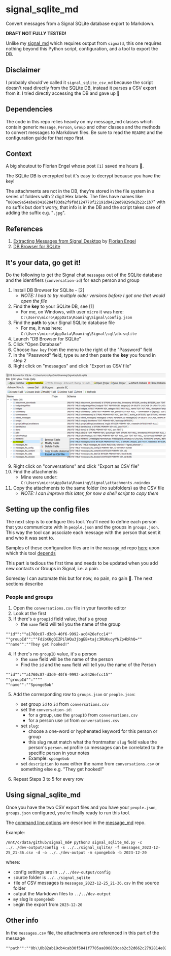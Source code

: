 # signal_sqlite_md

Convert messages from a Signal SQLite database export to Markdown.

**DRAFT NOT FULLY TESTED!**

Unlike my [signal_md](https://github.com/thephm/signal_md) which requires output from `signald`, this one requires nothing beyond this Python script, configuration, and a tool to export the DB.


## Disclaimer

I probably should've called it `signal_sqlite_csv_md` because the script doesn't read directly from the SQLite DB, instead it parses a CSV export from it. I tried directly accessing the DB and gave up 🤣

## Dependencies

The code in this repo relies heavily on my message_md classes which contain generic `Message`, `Person`, `Group` and other classes and the methods to convert messages to Markdown files. Be sure to read the `README` and the configuration guide for that repo first. 

## Context

A big shoutout to Florian Engel whose post `[1]` saved me hours 🤗.

The SQLite DB is encrypted but it's easy to decrypt because you have the key! 

The attachments are not in the DB, they're stored in the file system in a series of folders with 2 digit Hex labels. The files have names like "`000ec9a54abe93416284f83da2f9f8d124778f22191d9422ed9829de2b22c1b7`" with no suffix but don't worry, that info is in the DB and the script takes care of adding the suffix e.g. "`.jpg`".

## References

1. [Extracting Messages from Signal Desktop](https://www.tc3.dev/posts/2021-11-02-extract-messages-from-signal/) by [Florian Engel](https://www.linkedin.com/in/engelflorian)
2. [DB Browser for SQLite](https://sqlitebrowser.org/dl/)

## It's your data, go get it!

Do the following to get the Signal chat `messages` out of the SQLite database and the identifiers (`conversation-id`) for each person and group 

1. Install DB Browser for SQLite - [2]
	- *NOTE: I had to try multiple older versions before I got one that would open the file*
2. Find the **key** to your SQLite DB, see [1]
    - For me, on Windows, with user `micro` it was here: `C:\Users\micro\AppData\Roaming\Signal\config.json`
3. Find the **path** to your Signal SQLite database file
    - For me, it was here: `C:\Users\micro\AppData\Roaming\Signal\sql\db.sqlite`
4. Launch "DB Browser for SQLite"
5. Click "Open Database"
6. Choose `Raw key` from the menu to the right of the "Password" field
7. In the "Password" field, type `0x` and then paste the **key** you found in step 2
8. Right click on "messages" and click "Export as CSV file"

![](media/dbbrowser_export_messages.png)

9. Right click on "conversations" and click "Export as CSV file"
10. Find the attachments
    - Mine were under: `C:\Users\micro\AppData\Roaming\Signal\attachments.noindex`
11. Copy the attachments to the same folder (no subfolders) as the CSV file
    - *NOTE: I can improve this later, for now a shell script to copy them*

## Setting up the config files

The next step is to configure this tool. You'll need to define each person that you communicate with in `people.json` and the groups in `groups.json`. This way the tool can associate each message with the person that sent it and who it was sent to.

Samples of these configuration files are in the `message_md` repo [here](https://github.com/thephm/message_md/tree/main/config) upon which this tool [depends](#dependencies)

This part is tedious the first time and needs to be updated when you add new contacts or Groups in Signal, i.e. a pain.

Someday I can automate this but for now, no pain, no gain 🙂. The next sections describe

### People and groups

1. Open the `conversations.csv` file in your favorite editor
2. Look at the first 
3. If there's a `groupId` field value, that's a group
    - the `name` field will tell you the name of the group

```
""id"":""a1760c87-d3d0-40f6-9992-ac0426efcc14""
""groupId"":""FdibKUgQIZPilWQu3jbgEB+tajc3RUKuoyYNZp4bRhQ=""
""name"":""They get hooked!"
```

4. If there's no `groupID` value, it's a person
    - the `name` field will be the name of the person
    - Find the `id` and the `name` field will tell you the name of the Person

```
""id"":""a1760c87-d3d0-40f6-9992-ac0426efcc15""
""groupId"":""""
""name"":""SpongeBob"
```

5. Add the corresponding row to `groups.json` or `people.json`:
    - set group `id` to `id` from `conversations.csv`
    - set the `conversation-id`: 
        - for a group, use the `groupID` from `conversations.csv`
        - for a person use `id` from `conversations.csv`
    - set `slug`:
        - choose a one-word or hyphenated keyword for this person or group 
        - this slug must match what the frontmatter `slug` field value the person's `person.md` profile so messages can be correlated to the specific person in your notes
        - Example: `spongebob`
    - set `description` to `name` either the name from `conversations.csv` or something else e.g. "They get hooked!"
     
4. Repeat Steps 3 to 5 for every row

## Using signal_sqlite_md

Once you have the two CSV export files and you have your `people.json`, `groups.json` configured, you're finally ready to run this tool.

The [command line options](https://github.com/thephm/message_md#command-line-options) are described in the [message_md](https://github.com/thephm/message_md) repo.

Example:

```
/mnt/c/data/github/signal_md# python3 signal_sqlite_md.py -c ../../dev-output/config -s ../../signal_sqlite/ -f messages_2023-12-25_21-36.csv -d -o ../../dev-output -m spongebob -b 2023-12-20
```

where: 

- `c`onfig settings are in `../../dev-output/config`
- `s`ource folder is `../../signal_sqlite`
- `f`ile of CSV messages is `messages_2023-12-25_21-36.csv` in the `s`ource folder
- `o`utput the Markdown files to `../../dev-output`
- `m`y slug is `spongebob`
- `b`egin the export from `2023-12-20`

## Other info

In the `messages.csv` file, the attachments are referenced in this part of the message 

```
""path"":""0b\\0b82ab19cb4cab30f5041f7705aa890833cab2c32d662c2792814e0268c90e6c""
```
